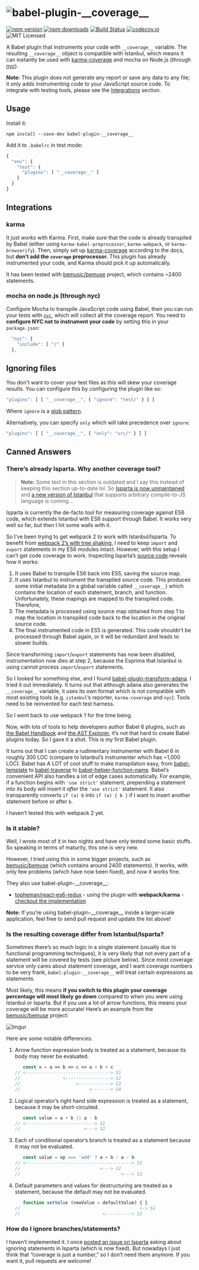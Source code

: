
![babel-plugin-\_\_coverage\_\_](http://i.imgur.com/WNq6pvg.png)
=============================

[![npm version](https://badge.fury.io/js/babel-plugin-__coverage__.svg)](https://badge.fury.io/js/babel-plugin-__coverage__)
[![npm downloads](https://img.shields.io/npm/dm/babel-plugin-__coverage__.svg)](https://www.npmjs.com/package/babel-plugin-__coverage__)
[![Build Status](https://travis-ci.org/dtinth/babel-plugin-__coverage__.svg?branch=master)](https://travis-ci.org/dtinth/babel-plugin-__coverage__)
[![codecov.io](https://codecov.io/github/dtinth/babel-plugin-__coverage__/coverage.svg?branch=master)](https://codecov.io/github/dtinth/babel-plugin-__coverage__?branch=master)
![MIT Licensed](https://img.shields.io/badge/license-MIT%20License-blue.svg)

A Babel plugin that instruments your code with `__coverage__` variable.
The resulting `__coverage__` object is compatible with Istanbul, which means it can instantly be used with [karma-coverage](https://github.com/karma-runner/karma-coverage) and mocha on Node.js (through [nyc](https://github.com/bcoe/nyc)).

__Note:__ This plugin does not generate any report or save any data to any file;
it only adds instrumenting code to your JavaScript source code.
To integrate with testing tools, please see the [Integrations](#integrations) section.


## Usage

Install it:

```
npm install --save-dev babel-plugin-__coverage__
```

Add it to `.babelrc` in test mode:

```js
{
  "env": {
    "test": {
      "plugins": [ "__coverage__" ]
    }
  }
}
```


## Integrations

### karma

It _just works_ with Karma. First, make sure that the code is already transpiled by Babel (either using `karma-babel-preprocessor`, `karma-webpack`, or `karma-browserify`). Then, simply set up [karma-coverage](https://github.com/karma-runner/karma-coverage) according to the docs, but __don’t add the `coverage` preprocessor.__ This plugin has already instrumented your code, and Karma should pick it up automatically.

It has been tested with [bemusic/bemuse](https://codecov.io/github/bemusic/bemuse) project, which contains ~2400 statements.


### mocha on node.js (through nyc)

Configure Mocha to transpile JavaScript code using Babel, then you can run your tests with [`nyc`](https://github.com/bcoe/nyc), which will collect all the coverage report. You need to __configure NYC not to instrument your code__ by setting this in your `package.json`:

```js
  "nyc": {
    "include": [ "/" ]
  },
```

## Ignoring files

You don't want to cover your test files as this will skew your coverage results. You can configure this by configuring the plugin like so:

```js
"plugins": [ [ "__coverage__", { "ignore": "test/" } ] ]
```

Where `ignore` is a [glob pattern](https://www.npmjs.com/package/minimatch).

Alternatively, you can specify `only` which will take precedence over `ignore`:

```js
"plugins": [ [ "__coverage__", { "only": "src/" } ] ]
```

## Canned Answers

### There’s already Isparta. Why another coverage tool?

> __Note:__ Some text in this section is outdated and I say this instead of keeping this section up-to-date lol. So [Isparta is now unmaintained](https://github.com/douglasduteil/isparta/commit/7e89d4e467f54558396533462122e73ea4e9dc31) and [a new version of Istanbul](https://github.com/istanbuljs/istanbul-lib-source-maps) that supports arbitrary compile-to-JS language is coming…

Isparta is currently the de-facto tool for measuring coverage against ES6 code, which extends Istanbul with ES6 support through Babel. It works very well so far, but then I hit some walls with it.

So I’ve been trying to get webpack 2 to work with Istanbul/Isparta.
To benefit from [webpack 2’s with tree shaking](http://www.2ality.com/2015/12/webpack-tree-shaking.html), I need to keep `import` and `export` statements in my ES6 modules intact. However, with this setup I can’t get code coverage to work. Inspecting Isparta’s [source code](https://github.com/douglasduteil/isparta/blob/749862a7d1810dd25b8c62c9e613720b57d36da1/src/instrumenter.js) reveals how it works:

1. It uses Babel to transpile ES6 back into ES5, saving the source map.
2. It uses Istanbul to instrument the transpiled source code. This produces some initial metadata (in a global variable called `__coverage__`) which contains the location of each statement, branch, and function. Unfortunately, these mapings are mapped to the transpiled code. Therefore,
3. The metadata is processed using source map obtained from step 1 to map the location in transpiled code back to the location in the original source code.
4. The final instrumented code in ES5 is generated. This code shouldn’t be processed through Babel again, or it will be redundant and leads to slower builds.

Since transforming `import`/`export` statements has now been disabled, instrumentation now dies at step 2, because the Esprima that Istanbul is using cannot process `import`/`export` statements.

So I looked for something else, and I found [babel-plugin-transform-adana](https://github.com/adana-coverage/babel-plugin-transform-adana). I tried it out immediately.
It turns out that although adana also generates the `__coverage__` variable, it uses its own format which is not compatible with most existing tools (e.g. `istanbul`’s reporter, `karma-coverage` and `nyc`). Tools need to be reinvented for each test harness.

So I went back to use webpack 1 for the time being.

Now, with lots of tools to help developers author Babel 6 plugins,
such as [the Babel Handbook](https://github.com/thejameskyle/babel-handbook) and [the AST Explorer](https://astexplorer.net/), it’s not that hard to create Babel plugins today. So I gave it a shot. This is my first Babel plugin.

It turns out that I can create a rudimentary instrumenter with Babel 6 in roughly 300 LOC (compare to Istanbul’s instrumenter which has ~1,000 LOC). Babel has A LOT of cool stuff to make transpilation easy, from [babel-template](https://github.com/babel/babel/tree/master/packages/babel-template) to [babel-traverse](https://github.com/babel/babel/tree/master/packages/babel-traverse) to [babel-helper-function-name](https://github.com/babel/babel/tree/master/packages/babel-helper-function-name). Babel’s convenient API also handles a lot of edge cases automatically. For example, if a function begins with `'use strict'` statement, prepending a statement into its body will insert it _after_ the `'use strict'` statement. It also transparently converts `if (a) b` into `if (a) { b }` if I want to insert another statement before or after `b`.

I haven’t tested this with webpack 2 yet.


### Is it stable?

Well, I wrote most of it in two nights and have only tested some basic stuffs.
So speaking in terms of maturity, this one is very new.

However, I tried using this in some bigger projects, such as [bemusic/bemuse](https://github.com/bemusic/bemuse) (which contains around 2400 statements). It works, with only few problems (which have now been fixed), and now it works fine.

They also use babel-plugin-\_\_coverage\_\_:

* [topheman/react-es6-redux](https://github.com/topheman/react-es6-redux) - using the plugin with **webpack/karma** - [checkout the implementation](https://github.com/topheman/react-es6-redux/releases/tag/v3.1.0)

__Note:__ If you’re using babel-plugin-\_\_coverage\_\_ inside a larger-scale application, feel free to send pull request and update the list above!


### Is the resulting coverage differ from Istanbul/Isparta?

Sometimes there’s so much logic in a single statement (usually due to functional programming techniques),
it is very likely that not every part of a statement will be covered by tests (see picture below).
Since most coverage service only cares about statement coverage, and I want coverage numbers to be very frank,
`babel-plugin-__coverage__` will treat certain expressions as statements.

Most likely, this means __if you switch to this plugin your coverage percentage will most likely go down__ compared to when you were using Istanbul or Isparta. But if you use a lot of arrow functions, this means your coverage will be more accurate! Here’s an example from the [bemusic/bemuse](https://github.com/bemusic/bemuse) project:

![Imgur](http://i.imgur.com/PX0s8Hy.png)

Here are some notable differences:

1. Arrow function expression body is treated as a statement, because its body may never be evaluated.

    ```js
       const x = a => b => c => a + b + c
    // <--------------------------------> S1
    //                <-----------------> S2
    //                     <------------> S3
    //                          <-------> S4
    ```

2. Logical operator’s right hand side expression is treated as a statement, because it may be short-circuited.

    ```js
       const value = a + b || a - b
    // <--------------------------> S1
    //                        <---> S2
    ```

3. Each of conditional operator’s branch is treated as a statement because it may not be evaluated.

    ```js
       const value = op === 'add' ? a + b : a - b
    // <----------------------------------------> S1
    //                              <---> S2
    //                                      <---> S3
    ```

4. Default parameters and values for destructuring are treated as a statement, because the default may not be evaluated.

    ```js
       function setValue (newValue = defaultValue) { }
    //                                             <-> S1
    //                               <----------> S2
    ```


### How do I ignore branches/statements?

I haven’t implemented it. I once [posted an issue on Isparta](https://github.com/douglasduteil/isparta/issues/24) asking about ignoring statements in Isparta (which is now fixed). But nowadays I just think that “coverage is just a number,” so I don’t need them anymore. If you want it, pull requests are welcome!

